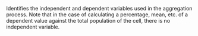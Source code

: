 Identifies the independent and dependent variables used in the aggregation process. Note that in the case of calculating a percentage, mean, etc. of a dependent value against the total population of the cell, there is no independent variable.
